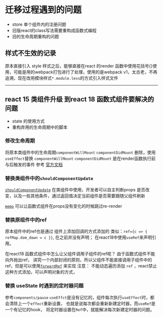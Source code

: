 # 迁移过程遇到的问题

- store 单个组件内的注册问题
- 旧版react的class写法需要重构成函数式编程
- 旧的生命周期重构的问题

## 样式不生效的记录

原本直接引入 style 样式之后，能够直接在react 的render 函数中使用花括号{}使用，可能是用的webpack打包进行了处理，使用的是webpack v1，太古老，不再追溯，现在改用模块样式`*.module.less`的方式引入样式文件

---

## react 15 类组件升级 到react 18 函数式组件要解决的问题

- state 的使用方式
- 重构弃用的生命周期中的脚本

### 修改生命周期

将原本类组件中的生命周期`componentWillMount` `componentDidMount` 删除，使用`useEffect`替换
`componentWillMount` `componentDidMount` 是在render函数执行前与后触发的事件 参考 [官方文档](https://react.dev/reference/react/Component#componentwillmount)

### 替换类组件中的`shouldComponentUpdate`

[`shouldComponentUpdate`](https://react.dev/reference/react/Component#shouldcomponentupdate) 在类组件中使用，开发者可以自主判断props 是否改变，以及一些其他条件，通过返回值决定当前组件是否需要跟随父组件刷新

[`memo`](https://react.dev/reference/react/memo) 可以让函数式组件在props没有变化的时候跳过re-render

### 替换原组件中的ref

原本组件中的ref也是通过 组件上添加回调的方式添加的 类似：`ref={c => { refMap.dom_down = c }}`, 在之前并没有声明； 在react18中使用`useRef`来声明引用。

在react18 函数式组件中怎么让父组件调用子组件的ref呢？ 由于函数式组件不能向外抛出ref， 讲究一个内部封闭的原则，所以父组件不能直接调用子组件中的ref，但是可以使用[`forwardRef`](https://react.dev/reference/react/forwardRef) 来实现
注意： 不能动态遍历添加 `ref` ，react禁止这种方式添加，可以声明对象的方式，

### 替换 useState 时遇到的定时器问题

参考`components/pause`
`useEffct`是没有记忆的，组件每次执行`useEffect`时，都会清除上一个`effect`重新设置， 也就是说每次都会重新新建定时器，而`useRef`是一个有记忆的hook， 将定时器设置在`Ref`中，就能解决每次新建定时器的问题。
